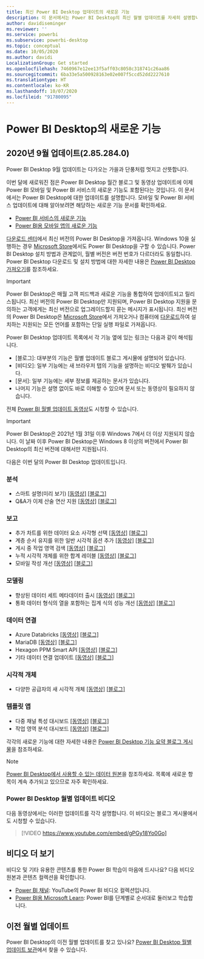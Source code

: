```yaml
---
title: 최신 Power BI Desktop 업데이트의 새로운 기능
description: 이 문서에서는 Power BI Desktop의 최신 월별 업데이트를 자세히 설명합니다.
author: davidiseminger
ms.reviewer: ''
ms.service: powerbi
ms.subservice: powerbi-desktop
ms.topic: conceptual
ms.date: 10/05/2020
ms.author: davidi
LocalizationGroup: Get started
ms.openlocfilehash: 7460967e12ee13f5aff03c8058c318741c26aa86
ms.sourcegitcommit: 6ba33e5a500928163e02e007f5ccd52dd2227610
ms.translationtype: HT
ms.contentlocale: ko-KR
ms.lasthandoff: 10/07/2020
ms.locfileid: "91780095"
---
```

# <a name="whats-new-in-power-bi-desktop"></a>Power BI Desktop의 새로운 기능

## <a name="september-2020-update-2852840"></a>2020년 9월 업데이트(2.85.284.0)

Power BI Desktop 9월 업데이트는 다가오는 가을과 단풍처럼 멋지고 산뜻합니다. 

이번 달에 새로워진 점은 Power BI Desktop 월간 블로그 및 동영상 업데이트에 이제 Power BI 모바일 및 Power BI 서비스의 새로운 기능도 포함된다는 것입니다. 이 문서에서는 Power BI Desktop에 대한 업데이트를 설명합니다. 모바일 및 Power BI 서비스 업데이트에 대해 알아보려면 해당하는 새로운 기능 문서를 확인하세요.

* [Power BI 서비스의 새로운 기능](service-whats-new.md)
* [Power BI용 모바일 앱의 새로운 기능](../consumer/mobile/mobile-whats-new-in-the-mobile-apps.md)

[다운로드 센터](https://www.microsoft.com/download/details.aspx?id=58494)에서 최신 버전의 Power BI Desktop을 가져옵니다. Windows 10을 실행하는 경우 [Microsoft Store](https://aka.ms/pbidesktopstore)에서도 Power BI Desktop을 구할 수 있습니다. Power BI Desktop 설치 방법과 관계없이, 월별 버전은 버전 번호가 다르더라도 동일합니다. Power BI Desktop 다운로드 및 설치 방법에 대한 자세한 내용은 [Power BI Desktop 가져오기](desktop-get-the-desktop.md)를 참조하세요. 

> [!IMPORTANT]
> Power BI Desktop은 매월 고객 피드백과 새로운 기능을 통합하여 업데이트되고 릴리스됩니다. 최신 버전의 Power BI Desktop만 지원되며, Power BI Desktop 지원을 문의하는 고객에게는 최신 버전으로 업그레이드할지 묻는 메시지가 표시됩니다. 최신 버전의 Power BI Desktop은 [Microsoft Store](https://aka.ms/pbidesktopstore)에서 가져오거나 컴퓨터에 [다운로드](https://www.microsoft.com/download/details.aspx?id=58494)하여 설치하는 지원되는 모든 언어를 포함하는 단일 실행 파일로 가져옵니다.

Power BI Desktop 업데이트 목록에서 각 기능 옆에 있는 링크는 다음과 같이 해석됩니다.

* \[블로그\]: 대부분의 기능은 월별 업데이트 블로그 게시물에 설명되어 있습니다.
* \[비디오\]: 일부 기능에는 새 브라우저 탭의 기능을 설명하는 비디오 발췌가 있습니다.
* \[문서\]: 일부 기능에는 세부 정보를 제공하는 문서가 있습니다.
* 나머지 기능은 설명 없이도 바로 이해할 수 있으며 문서 또는 동영상이 필요하지 않습니다.

전체 [Power BI 월별 업데이트 동영상](#power-bi-desktop-monthly-update-video)도 시청할 수 있습니다.

> [!IMPORTANT]
> Power BI Desktop은 2021년 1월 31일 이후 Windows 7에서 더 이상 지원되지 않습니다. 이 날짜 이후 Power BI Desktop은 Windows 8 이상의 버전에서 Power BI Desktop의 최신 버전에 대해서만 지원됩니다. 

다음은 이번 달의 Power BI Desktop 업데이트입니다.

### <a name="analytics"></a>분석
* 스마트 설명(미리 보기) [[동영상]](https://youtu.be/gPGy18Yo0Go?t=51)  [[블로그]](https://powerbi.microsoft.com/blog/power-bi-september-2020-feature-summary/#_Smart_narratives_(preview)) 
* Q&A가 이제 산술 연산 지원 [[동영상]](https://youtu.be/gPGy18Yo0Go?t=333)   [[블로그]](https://powerbi.microsoft.com/blog/power-bi-september-2020-feature-summary/#QA_arithmetic) 


### <a name="reporting"></a>보고
* 추가 차트를 위한 데이터 요소 사각형 선택 [[동영상]](https://youtu.be/gPGy18Yo0Go?t=370)  [[블로그]](https://powerbi.microsoft.com/blog/power-bi-september-2020-feature-summary/#Data_point_rectangle_select) 
* 계층 순서 유지를 위한 일반 시각적 옵션 추가 [[동영상]](https://youtu.be/gPGy18Yo0Go?t=405)  [[블로그]](https://powerbi.microsoft.com/blog/power-bi-september-2020-feature-summary/#Maintain_layer_order) 
* 게시 중 작업 영역 검색 [[동영상]](https://youtu.be/gPGy18Yo0Go?t=615)  [[블로그]](https://powerbi.microsoft.com/blog/power-bi-september-2020-feature-summary/#Search_workspace) 
* 누적 시각적 개체를 위한 합계 레이블 [[동영상]](https://youtu.be/gPGy18Yo0Go?t=630)  [[블로그]](https://powerbi.microsoft.com/blog/power-bi-september-2020-feature-summary/#Total_labels_stacked) 
* 모바일 작성 개선 [[동영상]](https://youtu.be/gPGy18Yo0Go?t=786)  [[블로그]](https://powerbi.microsoft.com/blog/power-bi-september-2020-feature-summary/#Mobile_authoring_enhancements) 


### <a name="modeling"></a>모델링
* 향상된 데이터 세트 메타데이터 출시 [[동영상]](https://youtu.be/gPGy18Yo0Go?t=1200)  [[블로그]](https://powerbi.microsoft.com/blog/power-bi-september-2020-feature-summary/#Enhanced_Dataset_Metadata)
* 통화 데이터 형식의 열을 포함하는 집계 식의 성능 개선 [[동영상]](https://youtu.be/gPGy18Yo0Go?t=1220)  [[블로그]](https://powerbi.microsoft.com/blog/power-bi-september-2020-feature-summary/#Performance_improvements_to_agg)


### <a name="data-connectivity"></a>데이터 연결
* Azure Databricks [[동영상]](https://youtu.be/gPGy18Yo0Go?t=1342)  [[블로그]](https://powerbi.microsoft.com/blog/power-bi-september-2020-feature-summary/#Azure_Databricks)
* MariaDB [[동영상]](https://youtu.be/gPGy18Yo0Go?t=1365)  [[블로그]](https://powerbi.microsoft.com/blog/power-bi-september-2020-feature-summary/#MariaDB)
* Hexagon PPM Smart API [[동영상]](https://youtu.be/gPGy18Yo0Go?t=1386)  [[블로그]](https://powerbi.microsoft.com/blog/power-bi-september-2020-feature-summary/#Hexagon_PPM_Smart)
* 기타 데이터 연결 업데이트 [[동영상]](https://youtu.be/gPGy18Yo0Go?t=1411)  [[블로그]](https://powerbi.microsoft.com/blog/power-bi-september-2020-feature-summary/#Other_data_connectivity)


### <a name="visuals"></a>시각적 개체
* 다양한 공급자의 새 시각적 개체 [[동영상]](https://youtu.be/gPGy18Yo0Go?t=1228)  [[블로그]](https://powerbi.microsoft.com/blog/power-bi-september-2020-feature-summary/#Visualizations)


### <a name="template-apps"></a>템플릿 앱
* 다중 채널 특성 대시보드 [[동영상]](https://youtu.be/gPGy18Yo0Go?t=1290)   [[블로그]](https://powerbi.microsoft.com/blog/power-bi-september-2020-feature-summary/#Multichannel_Attribution_Dashboard) 
* 작업 영역 분석 대시보드 [[동영상]](https://youtu.be/gPGy18Yo0Go?t=1290)   [[블로그]](https://powerbi.microsoft.com/blog/power-bi-september-2020-feature-summary/#Workspace_Analytics_Dashboard) 


각각의 새로운 기능에 대한 자세한 내용은 [Power BI Desktop 기능 요약 블로그 게시물](https://powerbi.microsoft.com/blog/power-bi-september-2020-feature-summary/)을 참조하세요.


> [!NOTE]
> [Power BI Desktop에서 사용할 수 있는 데이터 원본](../connect-data/desktop-data-sources.md)을 참조하세요. 목록에 새로운 항목이 계속 추가되고 있으므로 자주 확인하세요.


### <a name="power-bi-desktop-monthly-update-video"></a>Power BI Desktop 월별 업데이트 비디오
다음 동영상에서는 이러한 업데이트를 각각 설명합니다. 이 비디오는 블로그 게시물에서도 시청할 수 있습니다.

> [!VIDEO https://www.youtube.com/embed/gPGy18Yo0Go]

## <a name="more-videos"></a>비디오 더 보기

비디오 및 기타 유용한 콘텐츠를 통한 Power BI 학습이 마음에 드시나요? 다음 비디오 원본과 콘텐츠 컬렉션을 확인합니다.

-   [Power BI 채널](https://www.youtube.com/user/mspowerbi): YouTube의 Power BI 비디오 컬렉션입니다.
-   [Power BI용 Microsoft Learn](/learn/powerplatform/power-bi?WT.mc_id=powerbi_landingpage-docs-link): Power BI를 단계별로 순서대로 둘러보고 학습합니다.

## <a name="updates-for-previous-months"></a>이전 월별 업데이트

Power BI Desktop의 이전 월별 업데이트를 찾고 있나요? [Power BI Desktop 월별 업데이트 보관](desktop-latest-update-archive.md)에서 찾을 수 있습니다.